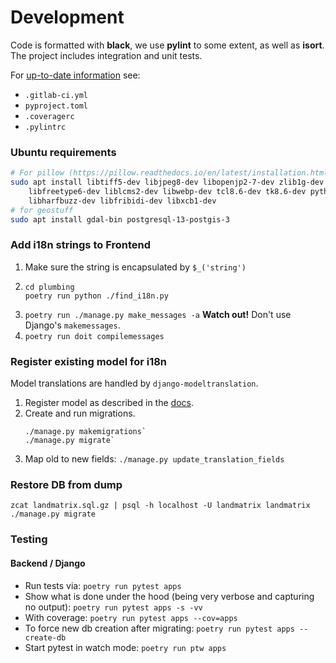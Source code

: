# Development

Code is formatted with **black**, we use **pylint** to some extent, as well as **isort**.
The project includes integration and unit tests.

For [up-to-date information](https://en.wikipedia.org/wiki/Self-documenting_code) see:

* `.gitlab-ci.yml`
* `pyproject.toml`
* `.coveragerc`
* `.pylintrc`


### Ubuntu requirements

```bash
# For pillow (https://pillow.readthedocs.io/en/latest/installation.html#building-on-linux)
sudo apt install libtiff5-dev libjpeg8-dev libopenjp2-7-dev zlib1g-dev \
    libfreetype6-dev liblcms2-dev libwebp-dev tcl8.6-dev tk8.6-dev python3-tk \
    libharfbuzz-dev libfribidi-dev libxcb1-dev
# for geostuff
sudo apt install gdal-bin postgresql-13-postgis-3
```

### Add i18n strings to Frontend

1. Make sure the string is encapsulated by `$_('string')`
2. ```shell
   cd plumbing
   poetry run python ./find_i18n.py
   ```
3. `poetry run ./manage.py make_messages -a`
   **Watch out!**  Don't use Django's `makemessages`.
4. `poetry run doit compilemessages`

### Register existing model for i18n

Model translations are handled by `django-modeltranslation`.

1. Register model as described in the [docs](https://django-modeltranslation.readthedocs.io/en/latest/registration.html).
2. Create and run migrations.
   ```shell
   ./manage.py makemigrations`
   ./manage.py migrate`
   ```
3. Map old to new fields: `./manage.py update_translation_fields`


### Restore DB from dump

```shell
zcat landmatrix.sql.gz | psql -h localhost -U landmatrix landmatrix
./manage.py migrate
```

### Testing

#### Backend / Django

* Run tests via: `poetry run pytest apps`
* Show what is done under the hood (being very verbose and capturing no output): `poetry run pytest apps -s -vv`
* With coverage: `poetry run pytest apps --cov=apps`
* To force new db creation after migrating: `poetry run pytest apps --create-db`
* Start pytest in watch mode: `poetry run ptw apps`
